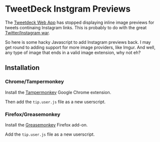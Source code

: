 TweetDeck Instgram Previews
================

The [Tweetdeck Web App](http://web.tweetdeck.com) has stopped displaying inline image previews for tweets continaing 
Instagram links. This is probably to do with the great [Twitter/Instagram war](http://status.twitter.com/post/37258637900/instagram-photo-rendering-issue).

So here is some hacky Javascript to add Instagram previews back. I may get round to adding support for more image providers,
like Imgur. And well, any type of image that ends in a valid image extension, why not eh?

## Installation 
### Chrome/Tampermonkey

Install the [Tampermonkey](https://chrome.google.com/webstore/detail/dhdgffkkebhmkfjojejmpbldmpobfkfo) Google Chrome extension.

Then add the `tip.user.js` file as a new userscript.

### Firefox/Greasemonkey

Install the [Greasemonkey](https://addons.mozilla.org/en-US/firefox/addon/greasemonkey/) Firefox add-on.

Add the `tip.user.js` file as a new userscript.
